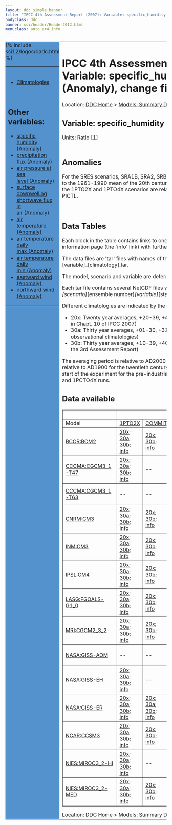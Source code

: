 ```yaml
---
layout: ddc_simple_banner
title: "IPCC 4th Assessment Report (2007): Variable: specific_humidity (Anomaly), change fields"
bodyclass: ddc
banner: ssi/header/Header2012.html
menuclass: auto_ar4_info
---
```



<table width="100%" border="0" cellspacing="0" cellpadding="0" style="border-collapse: collapse;">
<tr style="margin:0;padding:0;border:0;">
<td style="margin:0;padding:0;border:0;height:1pt;width:150pt;background:#5492CD;" valign="top" >

<div id="lh-col2" class="auto_ar4_info">
<table class="menumain" bgcolor="#5492CD" cellspacing="0" width="100%" border="0">
<tr><td>

<br/>
<ul><li><a href="var-specific_humidity.html">Climatologies</a></li></ul><br/>

<h2> Other variables:</h2>
<ul>
<li><a href="var-specific_humidity-change.html">specific<br/> humidity (Anomaly)</a></li>
<li><a href="var-precipitation_flux-change.html">precipitation<br/> flux (Anomaly)</a></li>
<li><a href="var-air_pressure_at_sea_level-change.html">air pressure at sea<br/> level (Anomaly)</a></li>
<li><a href="var-surface_downwelling_shortwave_flux_in_air-change.html">surface downwelling<br/> shortwave flux in<br/> air (Anomaly)</a></li>
<li><a href="var-air_temperature-change.html">air<br/> temperature (Anomaly)</a></li>
<li><a href="var-air_temperature_daily_max-change.html">air temperature daily<br/> max (Anomaly)</a></li>
<li><a href="var-air_temperature_daily_min-change.html">air temperature daily<br/> min (Anomaly)</a></li>
<li><a href="var-eastward_wind-change.html">eastward wind (Anomaly)</a></li>
<li><a href="var-northward_wind-change.html">northward wind (Anomaly)</a></li>
</ul>

</td></tr> 
{% include ssi12/logos/badc.html %}
</table>
</div>
</td>
<td><h1>IPCC 4th Assessment Report (2007): Variable: specific_humidity (Anomaly), change fields</h1>

<!-- Breadcrumb1 -->
<div id="breadcrumb1" align="left">
Location: <a href="/index.html">DDC Home</a> > <a href="/sim/gcm_clim/">Models: Summary Data</a>
> <a href="/sim/gcm_clim/SRES_AR4/index.html">AR4 (2007): SRES scenarios</a>
</div>
<!-- End of Breadcrumb1 --><h2>Variable: specific_humidity</h2>
Units: Ratio [1]<br/>

<br/>

<h2>Anomalies</h2>

For the SRES scenarios, SRA1B, SRA2, SRB1, anomalies are calculated relative to
the 1961-1990 mean of the 20th century simulation, 20C3M. Anomalies for the
1PTO2X and 1PTO4X scenarios are relative to the pre-industrial control, PICTL.

<br/>
<h2> Data Tables</h2>

Each block in the table contains links to one or more data files and
to one information page (the `info' link) with further information.
<p/>

The data files are 'tar' files with names of the form
[model]_[scenario]_[variable]_[climatology].tar.
<p/>

The model, scenario and variable are determined by the position in
the table.
<p/>

Each tar file contains several NetCDF files with names of the form:
[model]_[scenario]_[ensemble number]_[variable]_[start-year]-[end-year].nc.
<p/>

Different climatologies are indicated by the links within each table entry.
<ul>
<li>20x: Twenty year averages, +20-39, +46-65, +80-99, +180-199 (as used in Chapt. 10 of IPCC 2007)</li>
<li>30a: Thirty year averages, +01-30, +31-60, +61-90 (as used in the observational climatologies)</li>
<li>30b: Thirty year averages, +10-39, +40-69, +70-99 (for compatibility with the 3rd Assessment Report)</li>
</ul>
The averaging period is relative to AD2000 for SRES scenarios A1B, A2 and B1,
relative to AD1900 for the twentieth century run (20C3M) and relative to the
start of the experiment for the pre-industrial control (PICTL) and the
1PCTO2X and 1PCTO4X runs.
<p/>

<h2>Data available</h2>

<table class="data-table"  border="2">
<tr><td></td>
<td colspan="6" align="center">Scenario</td>
</tr>
<tr><td>Model</td>
      <td><a href="scenario-1PTO2X-change.html">1PTO2X</a></td>
      <td><a href="scenario-COMMIT-change.html">COMMIT</a></td>
      <td><a href="scenario-SRA1B-change.html">SRA1B</a></td>
      <td><a href="scenario-SRA2-change.html">SRA2</a></td>
      <td><a href="scenario-SRB1-change.html">SRB1</a></td>
      <td><a href="scenario-1PTO4X-change.html">1PTO4X</a></td>
</tr>
<tr><td class="data-table-col1"><a href="model-BCCR-BCM2-change.html">BCCR:BCM2</a></td>
      <td class="data-table-item">
      <a href="/cgi-bin/downl/ar4_nc/huss-change/BCM2_1PTO2X_huss-change_oc20x.tar">20x</a>;
      <a href="/cgi-bin/downl/ar4_nc/huss-change/BCM2_1PTO2X_huss-change_oc30a.tar">30a</a>;
      <a href="/cgi-bin/downl/ar4_nc/huss-change/BCM2_1PTO2X_huss-change_oc30b.tar">30b</a>;
      <a href="/ar4/info/BCCR-BCM2_1PTO2X_huss.html">info</a></td>
      <td class="data-table-item">
      <a href="/cgi-bin/downl/ar4_nc/huss-change/BCM2_COMMIT_huss-change_c20x.tar">20x</a>;
      <a href="/cgi-bin/downl/ar4_nc/huss-change/BCM2_COMMIT_huss-change_c30b.tar">30b</a>;
      <a href="/ar4/info/BCCR-BCM2_COMMIT_huss.html">info</a></td>
      <td class="data-table-item">
      <a href="/cgi-bin/downl/ar4_nc/huss-change/BCM2_SRA1B_huss-change_c20x.tar">20x</a>;
      <a href="/cgi-bin/downl/ar4_nc/huss-change/BCM2_SRA1B_huss-change_c30b.tar">30b</a>;
      <a href="/ar4/info/BCCR-BCM2_SRA1B_huss.html">info</a></td>
      <td class="data-table-item">
      <a href="/cgi-bin/downl/ar4_nc/huss-change/BCM2_SRA2_huss-change_c20x.tar">20x</a>;
      <a href="/cgi-bin/downl/ar4_nc/huss-change/BCM2_SRA2_huss-change_c30b.tar">30b</a>;
      <a href="/ar4/info/BCCR-BCM2_SRA2_huss.html">info</a></td>
      <td class="data-table-item">
      <a href="/cgi-bin/downl/ar4_nc/huss-change/BCM2_SRB1_huss-change_c20x.tar">20x</a>;
      <a href="/cgi-bin/downl/ar4_nc/huss-change/BCM2_SRB1_huss-change_c30b.tar">30b</a>;
      <a href="/ar4/info/BCCR-BCM2_SRB1_huss.html">info</a></td>
      <td class="data-table-empty">--</td>
</tr>
<tr><td class="data-table-col1"><a href="model-CCCMA-CGCM3_1-T47-change.html">CCCMA:CGCM3_1-T47</a></td>
      <td class="data-table-item">
      <a href="/cgi-bin/downl/ar4_nc/huss-change/CGMR_1PTO2X_huss-change_oc20x.tar">20x</a>;
      <a href="/cgi-bin/downl/ar4_nc/huss-change/CGMR_1PTO2X_huss-change_oc30a.tar">30a</a>;
      <a href="/cgi-bin/downl/ar4_nc/huss-change/CGMR_1PTO2X_huss-change_oc30b.tar">30b</a>;
      <a href="/ar4/info/CCCMA-CGCM3_1-T47_1PTO2X_huss.html">info</a></td>
      <td class="data-table-empty">--</td>
      <td class="data-table-item">
      <a href="/cgi-bin/downl/ar4_nc/huss-change/CGMR_SRA1B_huss-change_c20x.tar">20x</a>;
      <a href="/cgi-bin/downl/ar4_nc/huss-change/CGMR_SRA1B_huss-change_c30b.tar">30b</a>;
      <a href="/ar4/info/CCCMA-CGCM3_1-T47_SRA1B_huss.html">info</a></td>
      <td class="data-table-empty">--</td>
      <td class="data-table-empty">--</td>
      <td class="data-table-item">
      <a href="/cgi-bin/downl/ar4_nc/huss-change/CGMR_1PTO4X_huss-change_oc20x.tar">20x</a>;
      <a href="/cgi-bin/downl/ar4_nc/huss-change/CGMR_1PTO4X_huss-change_oc30a.tar">30a</a>;
      <a href="/cgi-bin/downl/ar4_nc/huss-change/CGMR_1PTO4X_huss-change_oc30b.tar">30b</a>;
      <a href="/ar4/info/CCCMA-CGCM3_1-T47_1PTO4X_huss.html">info</a></td>
</tr>
<tr><td class="data-table-col1"><a href="model-CCCMA-CGCM3_1-T63-change.html">CCCMA:CGCM3_1-T63</a></td>
      <td class="data-table-empty">--</td>
      <td class="data-table-empty">--</td>
      <td class="data-table-item">
      <a href="/cgi-bin/downl/ar4_nc/huss-change/CGHR_SRA1B_huss-change_c20x.tar">20x</a>;
      <a href="/cgi-bin/downl/ar4_nc/huss-change/CGHR_SRA1B_huss-change_c30b.tar">30b</a>;
      <a href="/ar4/info/CCCMA-CGCM3_1-T63_SRA1B_huss.html">info</a></td>
      <td class="data-table-empty">--</td>
      <td class="data-table-item">
      <a href="/cgi-bin/downl/ar4_nc/huss-change/CGHR_SRB1_huss-change_c20x.tar">20x</a>;
      <a href="/cgi-bin/downl/ar4_nc/huss-change/CGHR_SRB1_huss-change_c30b.tar">30b</a>;
      <a href="/ar4/info/CCCMA-CGCM3_1-T63_SRB1_huss.html">info</a></td>
      <td class="data-table-empty">--</td>
</tr>
<tr><td class="data-table-col1"><a href="model-CNRM-CM3-change.html">CNRM:CM3</a></td>
      <td class="data-table-item">
      <a href="/cgi-bin/downl/ar4_nc/huss-change/CNCM3_1PTO2X_huss-change_oc20x.tar">20x</a>;
      <a href="/cgi-bin/downl/ar4_nc/huss-change/CNCM3_1PTO2X_huss-change_oc30a.tar">30a</a>;
      <a href="/cgi-bin/downl/ar4_nc/huss-change/CNCM3_1PTO2X_huss-change_oc30b.tar">30b</a>;
      <a href="/ar4/info/CNRM-CM3_1PTO2X_huss.html">info</a></td>
      <td class="data-table-item">
      <a href="/cgi-bin/downl/ar4_nc/huss-change/CNCM3_COMMIT_huss-change_c20x.tar">20x</a>;
      <a href="/cgi-bin/downl/ar4_nc/huss-change/CNCM3_COMMIT_huss-change_c30b.tar">30b</a>;
      <a href="/ar4/info/CNRM-CM3_COMMIT_huss.html">info</a></td>
      <td class="data-table-item">
      <a href="/cgi-bin/downl/ar4_nc/huss-change/CNCM3_SRA1B_huss-change_c20x.tar">20x</a>;
      <a href="/cgi-bin/downl/ar4_nc/huss-change/CNCM3_SRA1B_huss-change_c30b.tar">30b</a>;
      <a href="/ar4/info/CNRM-CM3_SRA1B_huss.html">info</a></td>
      <td class="data-table-item">
      <a href="/cgi-bin/downl/ar4_nc/huss-change/CNCM3_SRA2_huss-change_c20x.tar">20x</a>;
      <a href="/cgi-bin/downl/ar4_nc/huss-change/CNCM3_SRA2_huss-change_c30b.tar">30b</a>;
      <a href="/ar4/info/CNRM-CM3_SRA2_huss.html">info</a></td>
      <td class="data-table-item">
      <a href="/cgi-bin/downl/ar4_nc/huss-change/CNCM3_SRB1_huss-change_c20x.tar">20x</a>;
      <a href="/cgi-bin/downl/ar4_nc/huss-change/CNCM3_SRB1_huss-change_c30b.tar">30b</a>;
      <a href="/ar4/info/CNRM-CM3_SRB1_huss.html">info</a></td>
      <td class="data-table-item">
      <a href="/cgi-bin/downl/ar4_nc/huss-change/CNCM3_1PTO4X_huss-change_oc20x.tar">20x</a>;
      <a href="/cgi-bin/downl/ar4_nc/huss-change/CNCM3_1PTO4X_huss-change_oc30a.tar">30a</a>;
      <a href="/cgi-bin/downl/ar4_nc/huss-change/CNCM3_1PTO4X_huss-change_oc30b.tar">30b</a>;
      <a href="/ar4/info/CNRM-CM3_1PTO4X_huss.html">info</a></td>
</tr>
<tr><td class="data-table-col1"><a href="model-INM-CM3-change.html">INM:CM3</a></td>
      <td class="data-table-item">
      <a href="/cgi-bin/downl/ar4_nc/huss-change/INCM3_1PTO2X_huss-change_oc20x.tar">20x</a>;
      <a href="/cgi-bin/downl/ar4_nc/huss-change/INCM3_1PTO2X_huss-change_oc30a.tar">30a</a>;
      <a href="/cgi-bin/downl/ar4_nc/huss-change/INCM3_1PTO2X_huss-change_oc30b.tar">30b</a>;
      <a href="/ar4/info/INM-CM3_1PTO2X_huss.html">info</a></td>
      <td class="data-table-item">
      <a href="/cgi-bin/downl/ar4_nc/huss-change/INCM3_COMMIT_huss-change_c20x.tar">20x</a>;
      <a href="/cgi-bin/downl/ar4_nc/huss-change/INCM3_COMMIT_huss-change_c30b.tar">30b</a>;
      <a href="/ar4/info/INM-CM3_COMMIT_huss.html">info</a></td>
      <td class="data-table-item">
      <a href="/cgi-bin/downl/ar4_nc/huss-change/INCM3_SRA1B_huss-change_c20x.tar">20x</a>;
      <a href="/cgi-bin/downl/ar4_nc/huss-change/INCM3_SRA1B_huss-change_c30b.tar">30b</a>;
      <a href="/ar4/info/INM-CM3_SRA1B_huss.html">info</a></td>
      <td class="data-table-item">
      <a href="/cgi-bin/downl/ar4_nc/huss-change/INCM3_SRA2_huss-change_c20x.tar">20x</a>;
      <a href="/cgi-bin/downl/ar4_nc/huss-change/INCM3_SRA2_huss-change_c30b.tar">30b</a>;
      <a href="/ar4/info/INM-CM3_SRA2_huss.html">info</a></td>
      <td class="data-table-item">
      <a href="/cgi-bin/downl/ar4_nc/huss-change/INCM3_SRB1_huss-change_c20x.tar">20x</a>;
      <a href="/cgi-bin/downl/ar4_nc/huss-change/INCM3_SRB1_huss-change_c30b.tar">30b</a>;
      <a href="/ar4/info/INM-CM3_SRB1_huss.html">info</a></td>
      <td class="data-table-item">
      <a href="/cgi-bin/downl/ar4_nc/huss-change/INCM3_1PTO4X_huss-change_oc20x.tar">20x</a>;
      <a href="/cgi-bin/downl/ar4_nc/huss-change/INCM3_1PTO4X_huss-change_oc30a.tar">30a</a>;
      <a href="/cgi-bin/downl/ar4_nc/huss-change/INCM3_1PTO4X_huss-change_oc30b.tar">30b</a>;
      <a href="/ar4/info/INM-CM3_1PTO4X_huss.html">info</a></td>
</tr>
<tr><td class="data-table-col1"><a href="model-IPSL-CM4-change.html">IPSL:CM4</a></td>
      <td class="data-table-item">
      <a href="/cgi-bin/downl/ar4_nc/huss-change/IPCM4_1PTO2X_huss-change_oc20x.tar">20x</a>;
      <a href="/cgi-bin/downl/ar4_nc/huss-change/IPCM4_1PTO2X_huss-change_oc30a.tar">30a</a>;
      <a href="/cgi-bin/downl/ar4_nc/huss-change/IPCM4_1PTO2X_huss-change_oc30b.tar">30b</a>;
      <a href="/ar4/info/IPSL-CM4_1PTO2X_huss.html">info</a></td>
      <td class="data-table-item">
      <a href="/cgi-bin/downl/ar4_nc/huss-change/IPCM4_COMMIT_huss-change_c20x.tar">20x</a>;
      <a href="/cgi-bin/downl/ar4_nc/huss-change/IPCM4_COMMIT_huss-change_c30b.tar">30b</a>;
      <a href="/ar4/info/IPSL-CM4_COMMIT_huss.html">info</a></td>
      <td class="data-table-item">
      <a href="/cgi-bin/downl/ar4_nc/huss-change/IPCM4_SRA1B_huss-change_c20x.tar">20x</a>;
      <a href="/cgi-bin/downl/ar4_nc/huss-change/IPCM4_SRA1B_huss-change_c30b.tar">30b</a>;
      <a href="/ar4/info/IPSL-CM4_SRA1B_huss.html">info</a></td>
      <td class="data-table-item">
      <a href="/cgi-bin/downl/ar4_nc/huss-change/IPCM4_SRA2_huss-change_c20x.tar">20x</a>;
      <a href="/cgi-bin/downl/ar4_nc/huss-change/IPCM4_SRA2_huss-change_c30b.tar">30b</a>;
      <a href="/ar4/info/IPSL-CM4_SRA2_huss.html">info</a></td>
      <td class="data-table-item">
      <a href="/cgi-bin/downl/ar4_nc/huss-change/IPCM4_SRB1_huss-change_c20x.tar">20x</a>;
      <a href="/cgi-bin/downl/ar4_nc/huss-change/IPCM4_SRB1_huss-change_c30b.tar">30b</a>;
      <a href="/ar4/info/IPSL-CM4_SRB1_huss.html">info</a></td>
      <td class="data-table-empty">--</td>
</tr>
<tr><td class="data-table-col1"><a href="model-LASG-FGOALS-G1_0-change.html">LASG:FGOALS-G1_0</a></td>
      <td class="data-table-item">
      <a href="/cgi-bin/downl/ar4_nc/huss-change/FGOALS_1PTO2X_huss-change_oc20x.tar">20x</a>;
      <a href="/cgi-bin/downl/ar4_nc/huss-change/FGOALS_1PTO2X_huss-change_oc30a.tar">30a</a>;
      <a href="/cgi-bin/downl/ar4_nc/huss-change/FGOALS_1PTO2X_huss-change_oc30b.tar">30b</a>;
      <a href="/ar4/info/LASG-FGOALS-G1_0_1PTO2X_huss.html">info</a></td>
      <td class="data-table-item">
      <a href="/cgi-bin/downl/ar4_nc/huss-change/FGOALS_COMMIT_huss-change_c20x.tar">20x</a>;
      <a href="/cgi-bin/downl/ar4_nc/huss-change/FGOALS_COMMIT_huss-change_c30b.tar">30b</a>;
      <a href="/ar4/info/LASG-FGOALS-G1_0_COMMIT_huss.html">info</a></td>
      <td class="data-table-item">
      <a href="/cgi-bin/downl/ar4_nc/huss-change/FGOALS_SRA1B_huss-change_c20x.tar">20x</a>;
      <a href="/cgi-bin/downl/ar4_nc/huss-change/FGOALS_SRA1B_huss-change_c30b.tar">30b</a>;
      <a href="/ar4/info/LASG-FGOALS-G1_0_SRA1B_huss.html">info</a></td>
      <td class="data-table-empty">--</td>
      <td class="data-table-item">
      <a href="/cgi-bin/downl/ar4_nc/huss-change/FGOALS_SRB1_huss-change_c20x.tar">20x</a>;
      <a href="/cgi-bin/downl/ar4_nc/huss-change/FGOALS_SRB1_huss-change_c30b.tar">30b</a>;
      <a href="/ar4/info/LASG-FGOALS-G1_0_SRB1_huss.html">info</a></td>
      <td class="data-table-empty">--</td>
</tr>
<tr><td class="data-table-col1"><a href="model-MRI-CGCM2_3_2-change.html">MRI:CGCM2_3_2</a></td>
      <td class="data-table-item">
      <a href="/cgi-bin/downl/ar4_nc/huss-change/MRCGCM_1PTO2X_huss-change_oc20x.tar">20x</a>;
      <a href="/cgi-bin/downl/ar4_nc/huss-change/MRCGCM_1PTO2X_huss-change_oc30a.tar">30a</a>;
      <a href="/cgi-bin/downl/ar4_nc/huss-change/MRCGCM_1PTO2X_huss-change_oc30b.tar">30b</a>;
      <a href="/ar4/info/MRI-CGCM2_3_2_1PTO2X_huss.html">info</a></td>
      <td class="data-table-item">
      <a href="/cgi-bin/downl/ar4_nc/huss-change/MRCGCM_COMMIT_huss-change_c20x.tar">20x</a>;
      <a href="/cgi-bin/downl/ar4_nc/huss-change/MRCGCM_COMMIT_huss-change_c30b.tar">30b</a>;
      <a href="/ar4/info/MRI-CGCM2_3_2_COMMIT_huss.html">info</a></td>
      <td class="data-table-item">
      <a href="/cgi-bin/downl/ar4_nc/huss-change/MRCGCM_SRA1B_huss-change_c20x.tar">20x</a>;
      <a href="/cgi-bin/downl/ar4_nc/huss-change/MRCGCM_SRA1B_huss-change_c30b.tar">30b</a>;
      <a href="/ar4/info/MRI-CGCM2_3_2_SRA1B_huss.html">info</a></td>
      <td class="data-table-item">
      <a href="/cgi-bin/downl/ar4_nc/huss-change/MRCGCM_SRA2_huss-change_c20x.tar">20x</a>;
      <a href="/cgi-bin/downl/ar4_nc/huss-change/MRCGCM_SRA2_huss-change_c30b.tar">30b</a>;
      <a href="/ar4/info/MRI-CGCM2_3_2_SRA2_huss.html">info</a></td>
      <td class="data-table-item">
      <a href="/cgi-bin/downl/ar4_nc/huss-change/MRCGCM_SRB1_huss-change_c20x.tar">20x</a>;
      <a href="/cgi-bin/downl/ar4_nc/huss-change/MRCGCM_SRB1_huss-change_c30b.tar">30b</a>;
      <a href="/ar4/info/MRI-CGCM2_3_2_SRB1_huss.html">info</a></td>
      <td class="data-table-item">
      <a href="/cgi-bin/downl/ar4_nc/huss-change/MRCGCM_1PTO4X_huss-change_oc20x.tar">20x</a>;
      <a href="/cgi-bin/downl/ar4_nc/huss-change/MRCGCM_1PTO4X_huss-change_oc30a.tar">30a</a>;
      <a href="/cgi-bin/downl/ar4_nc/huss-change/MRCGCM_1PTO4X_huss-change_oc30b.tar">30b</a>;
      <a href="/ar4/info/MRI-CGCM2_3_2_1PTO4X_huss.html">info</a></td>
</tr>
<tr><td class="data-table-col1"><a href="model-NASA-GISS-AOM-change.html">NASA:GISS-AOM</a></td>
      <td class="data-table-empty">--</td>
      <td class="data-table-empty">--</td>
      <td class="data-table-item">
      <a href="/cgi-bin/downl/ar4_nc/huss-change/GIAOM_SRA1B_huss-change_c20x.tar">20x</a>;
      <a href="/cgi-bin/downl/ar4_nc/huss-change/GIAOM_SRA1B_huss-change_c30b.tar">30b</a>;
      <a href="/ar4/info/NASA-GISS-AOM_SRA1B_huss.html">info</a></td>
      <td class="data-table-empty">--</td>
      <td class="data-table-item">
      <a href="/cgi-bin/downl/ar4_nc/huss-change/GIAOM_SRB1_huss-change_c20x.tar">20x</a>;
      <a href="/cgi-bin/downl/ar4_nc/huss-change/GIAOM_SRB1_huss-change_c30b.tar">30b</a>;
      <a href="/ar4/info/NASA-GISS-AOM_SRB1_huss.html">info</a></td>
      <td class="data-table-empty">--</td>
</tr>
<tr><td class="data-table-col1"><a href="model-NASA-GISS-EH-change.html">NASA:GISS-EH</a></td>
      <td class="data-table-item">
      <a href="/cgi-bin/downl/ar4_nc/huss-change/GIEH_1PTO2X_huss-change_oc20x.tar">20x</a>;
      <a href="/cgi-bin/downl/ar4_nc/huss-change/GIEH_1PTO2X_huss-change_oc30a.tar">30a</a>;
      <a href="/cgi-bin/downl/ar4_nc/huss-change/GIEH_1PTO2X_huss-change_oc30b.tar">30b</a>;
      <a href="/ar4/info/NASA-GISS-EH_1PTO2X_huss.html">info</a></td>
      <td class="data-table-empty">--</td>
      <td class="data-table-item">
      <a href="/cgi-bin/downl/ar4_nc/huss-change/GIEH_SRA1B_huss-change_c20x.tar">20x</a>;
      <a href="/cgi-bin/downl/ar4_nc/huss-change/GIEH_SRA1B_huss-change_c30b.tar">30b</a>;
      <a href="/ar4/info/NASA-GISS-EH_SRA1B_huss.html">info</a></td>
      <td class="data-table-empty">--</td>
      <td class="data-table-empty">--</td>
      <td class="data-table-empty">--</td>
</tr>
<tr><td class="data-table-col1"><a href="model-NASA-GISS-ER-change.html">NASA:GISS-ER</a></td>
      <td class="data-table-item">
      <a href="/cgi-bin/downl/ar4_nc/huss-change/GIER_1PTO2X_huss-change_oc20x.tar">20x</a>;
      <a href="/cgi-bin/downl/ar4_nc/huss-change/GIER_1PTO2X_huss-change_oc30a.tar">30a</a>;
      <a href="/cgi-bin/downl/ar4_nc/huss-change/GIER_1PTO2X_huss-change_oc30b.tar">30b</a>;
      <a href="/ar4/info/NASA-GISS-ER_1PTO2X_huss.html">info</a></td>
      <td class="data-table-item">
      <a href="/cgi-bin/downl/ar4_nc/huss-change/GIER_COMMIT_huss-change_c20x.tar">20x</a>;
      <a href="/cgi-bin/downl/ar4_nc/huss-change/GIER_COMMIT_huss-change_c30a.tar">30a</a>;
      <a href="/cgi-bin/downl/ar4_nc/huss-change/GIER_COMMIT_huss-change_c30b.tar">30b</a>;
      <a href="/ar4/info/NASA-GISS-ER_COMMIT_huss.html">info</a></td>
      <td class="data-table-item">
      <a href="/cgi-bin/downl/ar4_nc/huss-change/GIER_SRA1B_huss-change_c20x.tar">20x</a>;
      <a href="/cgi-bin/downl/ar4_nc/huss-change/GIER_SRA1B_huss-change_c30b.tar">30b</a>;
      <a href="/ar4/info/NASA-GISS-ER_SRA1B_huss.html">info</a></td>
      <td class="data-table-item">
      <a href="/cgi-bin/downl/ar4_nc/huss-change/GIER_SRA2_huss-change_c20x.tar">20x</a>;
      <a href="/cgi-bin/downl/ar4_nc/huss-change/GIER_SRA2_huss-change_c30b.tar">30b</a>;
      <a href="/ar4/info/NASA-GISS-ER_SRA2_huss.html">info</a></td>
      <td class="data-table-empty">--</td>
      <td class="data-table-item">
      <a href="/cgi-bin/downl/ar4_nc/huss-change/GIER_1PTO4X_huss-change_oc20x.tar">20x</a>;
      <a href="/cgi-bin/downl/ar4_nc/huss-change/GIER_1PTO4X_huss-change_oc30a.tar">30a</a>;
      <a href="/cgi-bin/downl/ar4_nc/huss-change/GIER_1PTO4X_huss-change_oc30b.tar">30b</a>;
      <a href="/ar4/info/NASA-GISS-ER_1PTO4X_huss.html">info</a></td>
</tr>
<tr><td class="data-table-col1"><a href="model-NCAR-CCSM3-change.html">NCAR:CCSM3</a></td>
      <td class="data-table-item">
      <a href="/cgi-bin/downl/ar4_nc/huss-change/NCCCSM_1PTO2X_huss-change_oc20x.tar">20x</a>;
      <a href="/cgi-bin/downl/ar4_nc/huss-change/NCCCSM_1PTO2X_huss-change_oc30a.tar">30a</a>;
      <a href="/cgi-bin/downl/ar4_nc/huss-change/NCCCSM_1PTO2X_huss-change_oc30b.tar">30b</a>;
      <a href="/ar4/info/NCAR-CCSM3_1PTO2X_huss.html">info</a></td>
      <td class="data-table-item">
      <a href="/cgi-bin/downl/ar4_nc/huss-change/NCCCSM_COMMIT_huss-change_c20x.tar">20x</a>;
      <a href="/cgi-bin/downl/ar4_nc/huss-change/NCCCSM_COMMIT_huss-change_c30b.tar">30b</a>;
      <a href="/ar4/info/NCAR-CCSM3_COMMIT_huss.html">info</a></td>
      <td class="data-table-item">
      <a href="/cgi-bin/downl/ar4_nc/huss-change/NCCCSM_SRA1B_huss-change_c20x.tar">20x</a>;
      <a href="/cgi-bin/downl/ar4_nc/huss-change/NCCCSM_SRA1B_huss-change_c30b.tar">30b</a>;
      <a href="/ar4/info/NCAR-CCSM3_SRA1B_huss.html">info</a></td>
      <td class="data-table-item">
      <a href="/cgi-bin/downl/ar4_nc/huss-change/NCCCSM_SRA2_huss-change_c20x.tar">20x</a>;
      <a href="/cgi-bin/downl/ar4_nc/huss-change/NCCCSM_SRA2_huss-change_c30b.tar">30b</a>;
      <a href="/ar4/info/NCAR-CCSM3_SRA2_huss.html">info</a></td>
      <td class="data-table-item">
      <a href="/cgi-bin/downl/ar4_nc/huss-change/NCCCSM_SRB1_huss-change_c20x.tar">20x</a>;
      <a href="/cgi-bin/downl/ar4_nc/huss-change/NCCCSM_SRB1_huss-change_c30b.tar">30b</a>;
      <a href="/ar4/info/NCAR-CCSM3_SRB1_huss.html">info</a></td>
      <td class="data-table-item">
      <a href="/cgi-bin/downl/ar4_nc/huss-change/NCCCSM_1PTO4X_huss-change_oc20x.tar">20x</a>;
      <a href="/cgi-bin/downl/ar4_nc/huss-change/NCCCSM_1PTO4X_huss-change_oc30a.tar">30a</a>;
      <a href="/cgi-bin/downl/ar4_nc/huss-change/NCCCSM_1PTO4X_huss-change_oc30b.tar">30b</a>;
      <a href="/ar4/info/NCAR-CCSM3_1PTO4X_huss.html">info</a></td>
</tr>
<tr><td class="data-table-col1"><a href="model-NIES-MIROC3_2-HI-change.html">NIES:MIROC3_2-HI</a></td>
      <td class="data-table-item">
      <a href="/cgi-bin/downl/ar4_nc/huss-change/MIHR_1PTO2X_huss-change_oc20x.tar">20x</a>;
      <a href="/cgi-bin/downl/ar4_nc/huss-change/MIHR_1PTO2X_huss-change_oc30a.tar">30a</a>;
      <a href="/cgi-bin/downl/ar4_nc/huss-change/MIHR_1PTO2X_huss-change_oc30b.tar">30b</a>;
      <a href="/ar4/info/NIES-MIROC3_2-HI_1PTO2X_huss.html">info</a></td>
      <td class="data-table-empty">--</td>
      <td class="data-table-item">
      <a href="/cgi-bin/downl/ar4_nc/huss-change/MIHR_SRA1B_huss-change_c20x.tar">20x</a>;
      <a href="/cgi-bin/downl/ar4_nc/huss-change/MIHR_SRA1B_huss-change_c30b.tar">30b</a>;
      <a href="/ar4/info/NIES-MIROC3_2-HI_SRA1B_huss.html">info</a></td>
      <td class="data-table-empty">--</td>
      <td class="data-table-item">
      <a href="/cgi-bin/downl/ar4_nc/huss-change/MIHR_SRB1_huss-change_c20x.tar">20x</a>;
      <a href="/cgi-bin/downl/ar4_nc/huss-change/MIHR_SRB1_huss-change_c30b.tar">30b</a>;
      <a href="/ar4/info/NIES-MIROC3_2-HI_SRB1_huss.html">info</a></td>
      <td class="data-table-empty">--</td>
</tr>
<tr><td class="data-table-col1"><a href="model-NIES-MIROC3_2-MED-change.html">NIES:MIROC3_2-MED</a></td>
      <td class="data-table-item">
      <a href="/cgi-bin/downl/ar4_nc/huss-change/MIMR_1PTO2X_huss-change_oc20x.tar">20x</a>;
      <a href="/cgi-bin/downl/ar4_nc/huss-change/MIMR_1PTO2X_huss-change_oc30a.tar">30a</a>;
      <a href="/cgi-bin/downl/ar4_nc/huss-change/MIMR_1PTO2X_huss-change_oc30b.tar">30b</a>;
      <a href="/ar4/info/NIES-MIROC3_2-MED_1PTO2X_huss.html">info</a></td>
      <td class="data-table-item">
      <a href="/cgi-bin/downl/ar4_nc/huss-change/MIMR_COMMIT_huss-change_c20x.tar">20x</a>;
      <a href="/cgi-bin/downl/ar4_nc/huss-change/MIMR_COMMIT_huss-change_c30b.tar">30b</a>;
      <a href="/ar4/info/NIES-MIROC3_2-MED_COMMIT_huss.html">info</a></td>
      <td class="data-table-item">
      <a href="/cgi-bin/downl/ar4_nc/huss-change/MIMR_SRA1B_huss-change_c20x.tar">20x</a>;
      <a href="/cgi-bin/downl/ar4_nc/huss-change/MIMR_SRA1B_huss-change_c30b.tar">30b</a>;
      <a href="/ar4/info/NIES-MIROC3_2-MED_SRA1B_huss.html">info</a></td>
      <td class="data-table-item">
      <a href="/cgi-bin/downl/ar4_nc/huss-change/MIMR_SRA2_huss-change_c20x.tar">20x</a>;
      <a href="/cgi-bin/downl/ar4_nc/huss-change/MIMR_SRA2_huss-change_c30b.tar">30b</a>;
      <a href="/ar4/info/NIES-MIROC3_2-MED_SRA2_huss.html">info</a></td>
      <td class="data-table-item">
      <a href="/cgi-bin/downl/ar4_nc/huss-change/MIMR_SRB1_huss-change_c20x.tar">20x</a>;
      <a href="/cgi-bin/downl/ar4_nc/huss-change/MIMR_SRB1_huss-change_c30b.tar">30b</a>;
      <a href="/ar4/info/NIES-MIROC3_2-MED_SRB1_huss.html">info</a></td>
      <td class="data-table-item">
      <a href="/cgi-bin/downl/ar4_nc/huss-change/MIMR_1PTO4X_huss-change_oc20x.tar">20x</a>;
      <a href="/cgi-bin/downl/ar4_nc/huss-change/MIMR_1PTO4X_huss-change_oc30a.tar">30a</a>;
      <a href="/cgi-bin/downl/ar4_nc/huss-change/MIMR_1PTO4X_huss-change_oc30b.tar">30b</a>;
      <a href="/ar4/info/NIES-MIROC3_2-MED_1PTO4X_huss.html">info</a></td>
</tr>
</table>
</div>
<!-- Breadcrumb2 -->
<div id="breadcrumb2" align="left">
Location: <a href="/index.html">DDC Home</a> > <a href="/sim/gcm_clim/">Models: Summary Data</a>
> <a href="/sim/gcm_clim/SRES_AR4/index.html">AR4 (2007): SRES scenarios</a>
</div>
<!-- End of Breadcrumb2 --></td></tr></table>
